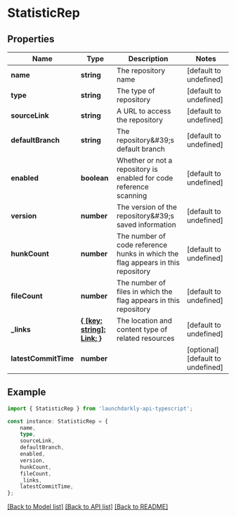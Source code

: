 # StatisticRep


## Properties

Name | Type | Description | Notes
------------ | ------------- | ------------- | -------------
**name** | **string** | The repository name | [default to undefined]
**type** | **string** | The type of repository | [default to undefined]
**sourceLink** | **string** | A URL to access the repository | [default to undefined]
**defaultBranch** | **string** | The repository\&#39;s default branch | [default to undefined]
**enabled** | **boolean** | Whether or not a repository is enabled for code reference scanning | [default to undefined]
**version** | **number** | The version of the repository\&#39;s saved information | [default to undefined]
**hunkCount** | **number** | The number of code reference hunks in which the flag appears in this repository | [default to undefined]
**fileCount** | **number** | The number of files in which the flag appears in this repository | [default to undefined]
**_links** | [**{ [key: string]: Link; }**](Link.md) | The location and content type of related resources | [default to undefined]
**latestCommitTime** | **number** |  | [optional] [default to undefined]

## Example

```typescript
import { StatisticRep } from 'launchdarkly-api-typescript';

const instance: StatisticRep = {
    name,
    type,
    sourceLink,
    defaultBranch,
    enabled,
    version,
    hunkCount,
    fileCount,
    _links,
    latestCommitTime,
};
```

[[Back to Model list]](../README.md#documentation-for-models) [[Back to API list]](../README.md#documentation-for-api-endpoints) [[Back to README]](../README.md)
